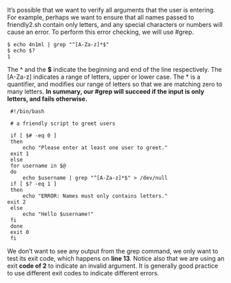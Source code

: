 It’s possible that we want to verify all arguments that the user is entering. For example, perhaps
we want to ensure that all names passed to friendly2.sh contain only letters, and any special
characters or numbers will cause an error. To perform this error checking, we will use #grep.
```
$ echo 4n1ml | grep "^[A-Za-z]*$"
$ echo $?
1
```

The **^** and the **$** indicate the beginning and end of the line respectively. The [A-Za-z] indicates a
range of letters, upper or lower case. The * is a quantifier, and modifies our range of letters so that
we are matching zero to many letters. **In summary, our #grep will succeed if the input is only
letters, and fails otherwise.**
```
 #!/bin/bash

 # a friendly script to greet users

 if [ $# -eq 0 ]
 then
	 echo "Please enter at least one user to greet."
 exit 1
 else
 for username in $@
 do
	 echo $username | grep "^[A-Za-z]*$" > /dev/null
 if [ $? -eq 1 ]
 then
	 echo "ERROR: Names must only contains letters."
exit 2
 else
	 echo "Hello $username!"
 fi
 done
 exit 0
 fi
```

We don’t want to see any output from the grep command, we only want to test its exit code,
which happens on **line 13**. Notice also that we are using an exit **code of 2** to indicate an invalid
argument. It is generally good practice to use different exit codes to indicate different errors.

